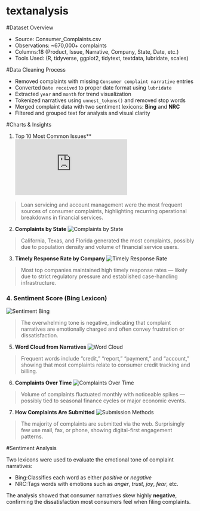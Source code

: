 # textanalysis

#Dataset Overview

- Source: Consumer_Complaints.csv
- Observations: ~670,000+ complaints
- Columns:18 (Product, Issue, Narrative, Company, State, Date, etc.)
- Tools Used: (R, tidyverse, ggplot2, tidytext, textdata, lubridate, scales)


#Data Cleaning Process

- Removed complaints with missing `Consumer complaint narrative` entries
- Converted `Date received` to proper date format using `lubridate`
- Extracted `year` and `month` for trend visualization
- Tokenized narratives using `unnest_tokens()` and removed stop words
- Merged complaint data with two sentiment lexicons: **Bing** and **NRC**
- Filtered and grouped text for analysis and visual clarity


#Charts & Insights

1. Top 10 Most Common Issues**
![Top Issues](https://github.com/22-jsn/textanalysis/blob/6a07250c89e79eb56a26b306c3af2d7031b21d94/top_issues.pdf)  
> Loan servicing and account management were the most frequent sources of consumer complaints, highlighting recurring operational breakdowns in financial services.


2. **Complaints by State**
![Complaints by State](images/state_complaints.png)  
> California, Texas, and Florida generated the most complaints, possibly due to population density and volume of financial service users.


3. **Timely Response Rate by Company**
![Timely Response Rate](images/timely_response.png)  
> Most top companies maintained high timely response rates — likely due to strict regulatory pressure and established case-handling infrastructure.


### 4. **Sentiment Score (Bing Lexicon)**
![Sentiment Bing](images/sentiment_bing.png)  
> The overwhelming tone is negative, indicating that complaint narratives are emotionally charged and often convey frustration or dissatisfaction.


5. **Word Cloud from Narratives**
![Word Cloud](images/wordcloud.png)  
> Frequent words include “credit,” “report,” “payment,” and “account,” showing that most complaints relate to consumer credit tracking and billing.


6. **Complaints Over Time**
![Complaints Over Time](images/complaints_over_time.png)  
> Volume of complaints fluctuated monthly with noticeable spikes — possibly tied to seasonal finance cycles or major economic events.


7. **How Complaints Are Submitted**
![Submission Methods](images/complaints_channel.png)  
> The majority of complaints are submitted via the web. Surprisingly few use mail, fax, or phone, showing digital-first engagement patterns.


#Sentiment Analysis

Two lexicons were used to evaluate the emotional tone of complaint narratives:

- Bing:Classifies each word as either *positive* or *negative*
- NRC:Tags words with emotions such as *anger*, *trust*, *joy*, *fear*, etc.

The analysis showed that consumer narratives skew highly **negative**, confirming the dissatisfaction most consumers feel when filing complaints.
